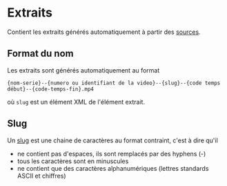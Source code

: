 # Extraits

Contient les extraits générés automatiquement à partir des [sources](../sources/README.md).

## Format du nom

Les extraits sont générés automatiquement au format 

~~~
{nom-serie}--{numero ou identifiant de la video}--{slug}--{code temps début}--{code-temps-fin}.mp4
~~~

où `slug` est un élément XML de l'élément extrait. 

## Slug

Un [slug](https://fr.wikipedia.org/wiki/Slug_(journalisme)) est une chaine de caractères au format contraint, c'est à dire qu'il

- ne contient pas d'espaces, ils sont remplacés par des hyphens (-)
- tous les caractères sont en minuscules
- ne contient que des caractères alphanumériques (lettres standards ASCII et chiffres)
